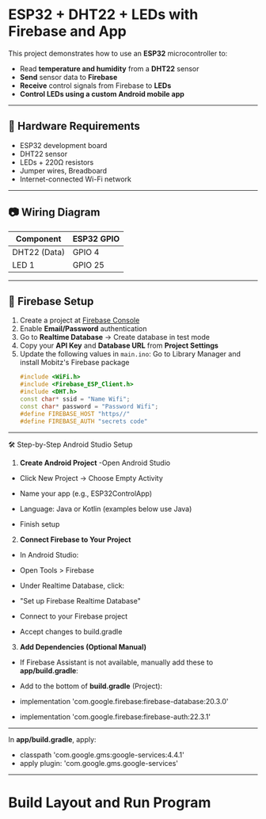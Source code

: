 # ESP32 + DHT22 + LEDs with Firebase and App 

This project demonstrates how to use an **ESP32** microcontroller to:

- Read **temperature and humidity** from a **DHT22** sensor
- **Send** sensor data to **Firebase**
- **Receive** control signals from Firebase to **LEDs**
- **Control LEDs using a custom Android mobile app**

---

## 🔧 Hardware Requirements

- ESP32 development board
- DHT22 sensor
- LEDs + 220Ω resistors
- Jumper wires, Breadboard
- Internet-connected Wi-Fi network

---

## 📷 Wiring Diagram

| Component | ESP32 GPIO |
|----------|------------|
| DHT22 (Data) | GPIO 4 |
| LED 1        | GPIO 25 |


---

## 📲 Firebase Setup

1. Create a project at [Firebase Console](https://console.firebase.google.com/)
2. Enable **Email/Password** authentication
3. Go to **Realtime Database** → Create database in test mode
4. Copy your **API Key** and **Database URL** from **Project Settings**
5. Update the following values in `main.ino`:
   Go to Library Manager and install Mobitz's Firebase package
   ```cpp
   #include <WiFi.h>
   #include <Firebase_ESP_Client.h>
   #include <DHT.h>
   const char* ssid = "Name Wifi";
   const char* password = "Password Wifi";
   #define FIREBASE_HOST "https//"
   #define FIREBASE_AUTH "secrets code"

---

🛠️ Step-by-Step Android Studio Setup
1. **Create Android Project**
  -Open Android Studio
   
  - Click New Project → Choose Empty Activity
  
  - Name your app (e.g., ESP32ControlApp)
  
  - Language: Java or Kotlin (examples below use Java)
  
  - Finish setup

2. **Connect Firebase to Your Project**
  - In Android Studio:

  - Open Tools > Firebase

  - Under Realtime Database, click:

  - "Set up Firebase Realtime Database"

  - Connect to your Firebase project

  - Accept changes to build.gradle

3. **Add Dependencies (Optional Manual)**
   
  - If Firebase Assistant is not available, manually add these to **app/build.gradle**:

  - Add to the bottom of **build.gradle** (Project):

  - implementation 'com.google.firebase:firebase-database:20.3.0'

  - implementation 'com.google.firebase:firebase-auth:22.3.1'

---

   In **app/build.gradle**, apply:

  - classpath 'com.google.gms:google-services:4.4.1'
  - apply plugin: 'com.google.gms.google-services'

---

# Build Layout and Run Program
